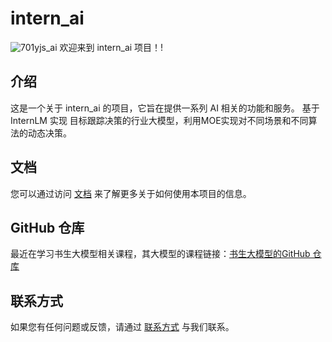 # intern_ai
![701yjs_ai](https://s2.loli.net/2024/08/11/IB8o6WhFpd79ZlX.png)
欢迎来到 intern_ai 项目！!

## 介绍

这是一个关于 intern_ai 的项目，它旨在提供一系列 AI 相关的功能和服务。
基于 InternLM 实现 目标跟踪决策的行业大模型，利用MOE实现对不同场景和不同算法的动态决策。
## 文档

您可以通过访问 [文档](https://example.com/docs) 来了解更多关于如何使用本项目的信息。

## GitHub 仓库
最近在学习书生大模型相关课程，其大模型的课程链接：[书生大模型的GitHub 仓库](https://github.com/InternLM/Tutorial)

## 联系方式

如果您有任何问题或反馈，请通过 [联系方式](https://example.com/contact) 与我们联系。


